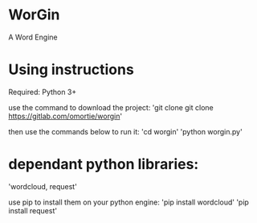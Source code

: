 # WorGin

A Word Engine


# Using instructions
Required: Python 3+

use the command to download the project:
'git clone git clone https://gitlab.com/omortie/worgin'

then use the commands below to run it:
'cd worgin'
'python worgin.py'


# dependant python libraries:
'wordcloud, request'

use pip to install them on your python engine:
'pip install wordcloud'
'pip install request'
